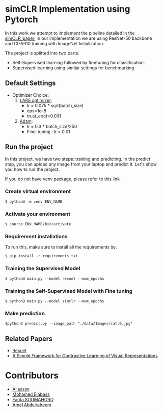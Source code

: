 # simCLR Implementation using Pytorch 

In this work we attempt to implement the pipeline detailed in the [simCLR_paper](https://arxiv.org/abs/2002.05709), in our implementation we are using ResNet-50 backbone and CIFAR10 training with ImageNet Initialization.


The project is splitted into two parts:

* Self-Supervised learning followed by finetuning for classification.
* Supervised learning using similar settings for benchmarking


<!-- <br> -->

## Default Settings 

* Optimizer Choice:
  1. [LARS optimizer](https://github.com/kakaobrain/torchlars):
     * lr = 0.075 * sqrt(batch_size)
     * eps=1e-8
     * trust_coef=0.001
  2. [Adam](https://pytorch.org/docs/stable/generated/torch.optim.Adam.html):
     * lr = 0.3 * batch_size/256
     * Fine-tuning : lr = 0.01



## Run the project 
In this project, we have two steps: training and predicting. In the predict step, you can upload any image from your laptop and predict it. Let's show you how to run the project.

If you do not have venv package, please refer to this [link](https://linuxize.com/post/how-to-create-python-virtual-environments-on-ubuntu-18-04/)
</br>

### Create virtual environment ###

```
$ python3 -m venv ENV_NAME
```
### Activate your environment ###

```
$ source ENV_NAME/bin/activate
```

### Requirement installations ###
To run this, make sure to install all the requirements by:

```
$ pip install -r requirements.txt 
```
### Training the Supervised Model ###

```
$ python3 main.py --model resnet --num_epochs
```

### Training the Self-Supervised Model with Fine tuning ###

```
$ python3 main.py --model simclr --num_epochs
```


### Make prediction #

```
$python3 predict.py --image_path "./data/Images/cat.0.jpg"
```

## Related Papers #

* <a href= 'https://arxiv.org/pdf/1512.03385.pdf'> Resnet </a>
* <a href= 'https://arxiv.org/abs/2002.05709'>  A Simple Framework for Contrastive Learning of Visual Representations</a>


# Contributors #

* [Allassan](https://github.com/matzolla)
* [Mohamed Elabass](https://github.com/mohammedelabbas)
* [Fanta SOUMAHORO](https://github.com/soumfatim)
* [Amel Abdelraheem](https://github.com/AmelxJamal)

